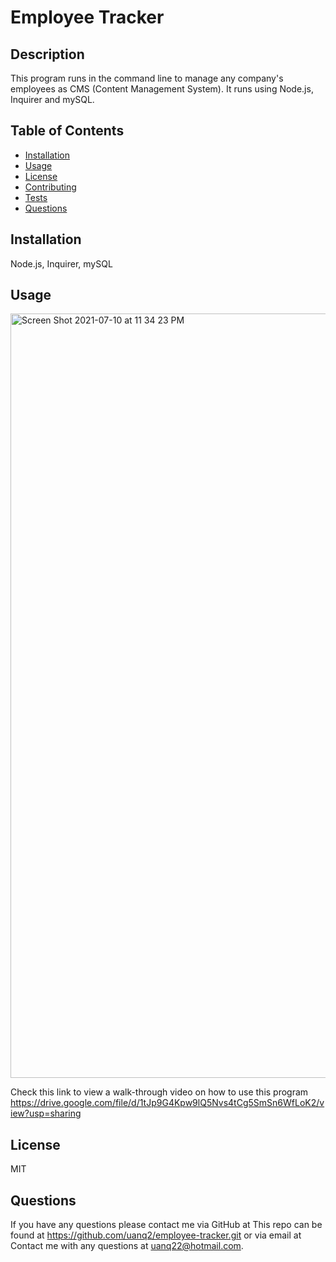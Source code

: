 # Employee Tracker

## Description

This program runs in the command line to manage any company's employees as CMS (Content Management System). It runs using Node.js, Inquirer and mySQL.

## Table of Contents

- [Installation](#Installation)
- [Usage](#Usage)
- [License](#License)
- [Contributing](#Contributing)
- [Tests](#Tests)
- [Questions](#Questions)

## Installation

Node.js, Inquirer, mySQL

## Usage

<img width="1223" alt="Screen Shot 2021-07-10 at 11 34 23 PM" src="https://user-images.githubusercontent.com/68913478/125183037-aa394e80-e1d8-11eb-9816-fd4456a66c74.png">

Check this link to view a walk-through video on how to use this program
https://drive.google.com/file/d/1tJp9G4Kpw9lQ5Nvs4tCg5SmSn6WfLoK2/view?usp=sharing

## License

MIT

## Questions

If you have any questions please contact me via GitHub at This repo can be found at https://github.com/uanq2/employee-tracker.git or via email at Contact me with any questions at uanq22@hotmail.com.
